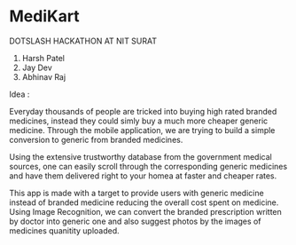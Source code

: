 
# MediKart

DOTSLASH HACKATHON AT NIT SURAT 

1. Harsh Patel
2. Jay Dev
3. Abhinav Raj

Idea : 

Everyday thousands of people are tricked into buying high rated branded medicines, instead they could simly buy a much more cheaper generic medicine. Through the mobile application, we are trying to build a simple conversion to generic from branded medicines.

Using the extensive trustworthy database from the government medical sources, one can easily scroll through the corresponding generic medicines and have them delivered right to your homea at faster and cheaper rates.

This app is made with a target to provide users with generic medicine instead of branded medicine reducing the overall cost spent on medicine. Using Image Recognition, we can convert the branded prescription written by doctor into generic one and also suggest photos by the images of medicines quanitity uploaded. 

